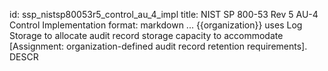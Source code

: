 id: ssp_nistsp80053r5_control_au_4_impl
title: NIST SP 800-53 Rev 5 AU-4 Control Implementation
format: markdown
...
{{organization}} uses Log Storage to allocate audit record storage capacity to accommodate [Assignment: organization-defined audit record retention requirements].
 DESCR
